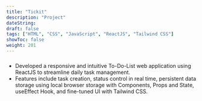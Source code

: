 ```yaml
---
title: "Tickit"
description: "Project"
dateString: 
draft: false
tags: ["HTML", "CSS", "JavaScript", "ReactJS", "Tailwind CSS"]
showToc: false
weight: 201
--- 
```


###


- Developed a responsive and intuitive To-Do-List web application using ReactJS to streamline daily task management.
- Features include task creation, status control in real time, persistent data storage using local browser storage with Components, Props and State, useEffect Hook, and fine-tuned UI with Tailwind CSS.


